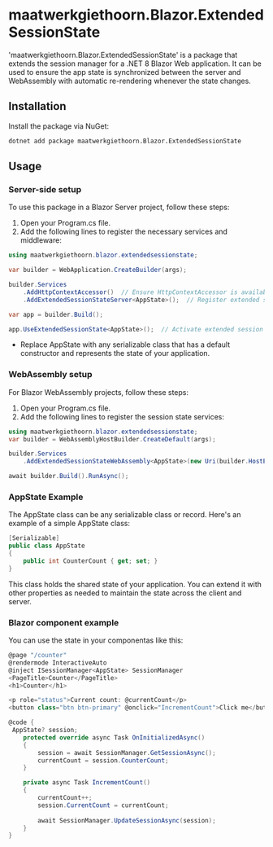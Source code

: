 # maatwerkgiethoorn.Blazor.ExtendedSessionState

'maatwerkgiethoorn.Blazor.ExtendedSessionState'  is a package that extends the session manager for a .NET 8 Blazor Web application. It can be used to ensure the app state is synchronized between the server and WebAssembly with automatic re-rendering whenever the state changes.

## Installation

Install the package via NuGet:

```bash
dotnet add package maatwerkgiethoorn.Blazor.ExtendedSessionState
```
## Usage
### Server-side setup
To use this package in a Blazor Server project, follow these steps:

1. Open your Program.cs file.
2. Add the following lines to register the necessary services and middleware:

```csharp
using maatwerkgiethoorn.blazor.extendedsessionstate;

var builder = WebApplication.CreateBuilder(args);

builder.Services
    .AddHttpContextAccessor()  // Ensure HttpContextAccessor is available
    .AddExtendedSessionStateServer<AppState>();  // Register extended session state service

var app = builder.Build();

app.UseExtendedSessionState<AppState>();  // Activate extended session state
```
- Replace AppState with any serializable class that has a default constructor and represents the state of your application.

### WebAssembly setup
For Blazor WebAssembly projects, follow these steps:

1. Open your Program.cs file.
2. Add the following lines to register the session state services:
``` csharp
using maatwerkgiethoorn.blazor.extendedsessionstate;
var builder = WebAssemblyHostBuilder.CreateDefault(args);

builder.Services
    .AddExtendedSessionStateWebAssembly<AppState>(new Uri(builder.HostEnvironment.BaseAddress));  // Register extended session state for WebAssembly

await builder.Build().RunAsync();
```
### AppState Example
The AppState class can be any serializable class or record. Here's an example of a simple AppState class:

``` csharp
[Serializable]
public class AppState
{
    public int CounterCount { get; set; }
}
```
This class holds the shared state of your application. You can extend it with other properties as needed to maintain the state across the client and server.

### Blazor component example
You can use the state in your componentas like this:

``` csharp
@page "/counter"
@rendermode InteractiveAuto
@inject ISessionManager<AppState> SessionManager
<PageTitle>Counter</PageTitle>
<h1>Counter</h1>

<p role="status">Current count: @currentCount</p>
<button class="btn btn-primary" @onclick="IncrementCount">Click me</button>

@code {
 AppState? session;
    protected override async Task OnInitializedAsync()
    {
        session = await SessionManager.GetSessionAsync();
        currentCount = session.CounterCount;
    }

    private async Task IncrementCount()
    {
        currentCount++;
        session.CurrentCount = currentCount;
        
        await SessionManager.UpdateSessionAsync(session);
    }
}

```

